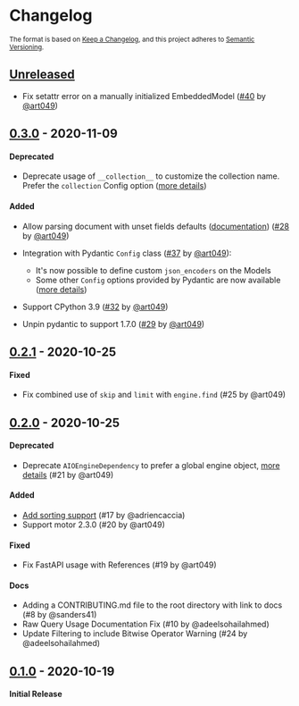 # Changelog

<sub>The format is based on [Keep a Changelog](https://keepachangelog.com/en/1.0.0/),
and this project adheres to [Semantic Versioning](https://semver.org/spec/v2.0.0.html).</sub>

## [Unreleased]

- Fix setattr error on a manually initialized EmbeddedModel ([#40](https://github.com/art049/odmantic/pull/40) by [@art049](https://github.com/art049))

## [0.3.0] - 2020-11-09

#### Deprecated

- Deprecate usage of `__collection__` to customize the collection name. Prefer the
  `collection` Config option ([more
  details](https://art049.github.io/odmantic/modeling/#collection))

#### Added

- Allow parsing document with unset fields defaults ([documentation](https://art049.github.io/odmantic/raw_query_usage/#advanced-parsing-behavior)) ([#28](https://github.com/art049/odmantic/pull/28) by [@art049](https://github.com/art049))

- Integration with Pydantic `Config` class ([#37](https://github.com/art049/odmantic/pull/37) by [@art049](https://github.com/art049)):

    - It's now possible to define custom `json_encoders` on the Models
    - Some other `Config` options provided by Pydantic are now available ([more
      details](https://art049.github.io/odmantic/modeling/#advanced-configuration))

- Support CPython 3.9 ([#32](https://github.com/art049/odmantic/pull/32) by
  [@art049](https://github.com/art049))

- Unpin pydantic to support 1.7.0 ([#29](https://github.com/art049/odmantic/pull/29) by
  [@art049](https://github.com/art049))

## [0.2.1] - 2020-10-25

#### Fixed

- Fix combined use of `skip` and `limit` with `engine.find` (#25 by @art049)

## [0.2.0] - 2020-10-25

#### Deprecated

- Deprecate `AIOEngineDependency` to prefer a global engine object, [more
  details](https://art049.github.io/odmantic/usage_fastapi/#building-the-engine) (#21 by
  @art049)

#### Added

- [Add sorting support](https://art049.github.io/odmantic/querying/#sorting) (#17 by @adriencaccia)
- Support motor 2.3.0 (#20 by @art049)

#### Fixed

- Fix FastAPI usage with References (#19 by @art049)

#### Docs

- Adding a CONTRIBUTING.md file to the root directory with link to docs (#8 by @sanders41)
- Raw Query Usage Documentation Fix (#10 by @adeelsohailahmed)
- Update Filtering to include Bitwise Operator Warning (#24 by @adeelsohailahmed)

## [0.1.0] - 2020-10-19

#### Initial Release

[0.1.0]: https://github.com/art049/odmantic/releases/tag/v0.1.0
[0.2.0]: https://github.com/art049/odmantic/compare/v0.1.0...v0.2.0
[0.2.1]: https://github.com/art049/odmantic/compare/v0.2.0...v0.2.1
[0.3.0]: https://github.com/art049/odmantic/compare/v0.2.1...v0.3.0
[unreleased]: https://github.com/art049/odmantic/compare/v0.3.0...HEAD

